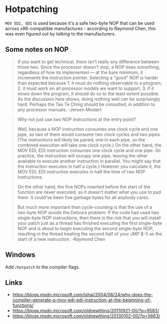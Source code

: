 # Hotpatching

`MOV EDI, EDI` is used because it's a safe two-byte NOP that can be used across
x86-compatible manufactures - according to Raymond Chen, this was even figured
out by *talking* to the manufacturers.


## Some notes on NOP


> if you want to get technical, there isn't really any difference between
> those two. Since the processor doesn't stop, a NOP does *something*, regardless
> of how its implemented — at the bare minimum, it increments the instruction
> pointer. Selecting a "good" NOP is harder than expected because 1. it must do
> nothing observable to a program, 2. it must work on all processor models we
> want to support, 3. if it slows down the program, it should do so to the least
> extent possible. As the discussion here shows, doing nothing well can be
> surprisingly hard. Perhaps the Tao Te Ching should be consulted, in addition to
> any processor manuals.
> -Jeroen Mostert



> Why not just use two NOP instructions at the entry point?
> 
> Well, because a NOP instruction consumes one clock cycle and one pipe, so two
> of them would consume two clock cycles and two pipes. (The instructions will
> likely be paired, one in each pipe, so the combined execution will take one
> clock cycle.) On the other hand, the MOV EDI, EDI instruction consumes one
> clock cycle and one pipe. (In practice, the instruction will occupy one pipe,
> leaving the other available to execute another instruction in parallel. You
> might say that the instruction executes in half a cycle.) However you calculate
> it, the MOV EDI, EDI instruction executes in half the time of two NOP
> instructions.
> 
> On the other hand, the five NOPs inserted before the start of the function are
> never executed, so it doesn’t matter what you use to pad them. It could’ve been
> five garbage bytes for all anybody cares.
> 
> But much more important than cycle-counting is that the use of a two-byte NOP
> avoids the Detours problem: If the code had used two single-byte NOP
> instructions, then there is the risk that you will install your patch just as a
> thread has finished executing the first single-byte NOP and is about to begin
> executing the second single-byte NOP, resulting in the thread treating the
> second half of your JMP $-5 as the start of a new instruction.
> -Raymond Chen

## Windows

Add `/hotpatch` to the compiler flags.

## Links

* <https://blogs.msdn.microsoft.com/ishai/2004/06/24/why-does-the-compiler-generate-a-mov-edi-edi-instruction-at-the-beginning-of-functions/>
* <https://blogs.msdn.microsoft.com/oldnewthing/20110921-00/?p=9583/>
* <https://blogs.msdn.microsoft.com/oldnewthing/20130102-00/?p=5663/>


